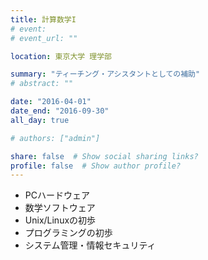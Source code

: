 ```yaml
---
title: 計算数学I
# event: 
# event_url: ""

location: 東京大学 理学部

summary: "ティーチング・アシスタントとしての補助"
# abstract: ""

date: "2016-04-01"
date_end: "2016-09-30"
all_day: true

# authors: ["admin"]

share: false  # Show social sharing links?
profile: false  # Show author profile?
---
```


- PCハードウェア
- 数学ソフトウェア
- Unix/Linuxの初歩
- プログラミングの初歩
- システム管理・情報セキュリティ
